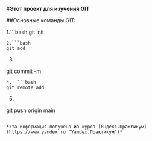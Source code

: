#__Этот проект для изучения GIT__   

##Основные команды GIT:  

1.```bash 
git init
```    
2.```bash 
git add
```  
3.  ```bash 
git commit -m
```  
4.  ```bash 
git remote add
```  
5.   ```bash 
git push origin main
```  

*Эта информация получена из курса [Яндекс.Практикум](https://www.yandex.ru "Yandex.Практикум")*
